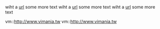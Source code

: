 
  wiht a [url](vm::http://www.vimania.tw) some more text
  wiht a [url](vm::http://www.vimania.tw) some more text
  wiht a [url](vm::http://www.vimania.tw) some more text

vm::http://www.vimania.tw
vm::http://www.vimania.tw
